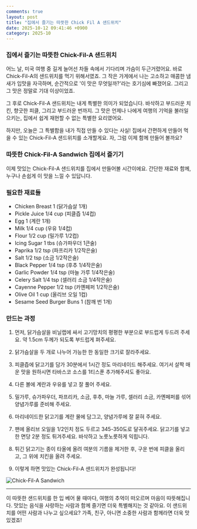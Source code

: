 ```yaml
---
comments: true
layout: post
title: "집에서 즐기는 따뜻한 Chick Fil A 샌드위치"
date: 2025-10-12 09:41:46 +0900
category: 2025-10
---
```


### 집에서 즐기는 따뜻한 Chick-Fil-A 샌드위치

어느 날, 미국 여행 중 길게 늘어선 차들 속에서 기다리며 가슴이 두근거렸어요. 바로 Chick-Fil-A의 샌드위치를 먹기 위해서였죠. 그 작은 가게에서 나는 고소하고 매콤한 냄새가 입맛을 자극하며, 순간적으로 '이 맛은 무엇일까?'라는 호기심에 빠졌어요. 그리고 그 맛은 정말로 기대 이상이었죠.

그 후로 Chick-Fil-A 샌드위치는 내게 특별한 의미가 되었습니다. 바삭하고 부드러운 치킨, 향긋한 피클, 그리고 부드러운 번까지. 그 맛은 언제나 나에게 여행의 기억을 불러일으키는, 집에서 쉽게 재현할 수 없는 특별한 요리였어요.

하지만, 오늘은 그 특별함을 내가 직접 만들 수 있다는 사실! 집에서 간편하게 만들어 먹을 수 있는 Chick-Fil-A 샌드위치를 소개할게요. 자, 그럼 이제 함께 만들어 볼까요?

### 따뜻한 Chick-Fil-A Sandwich 집에서 즐기기

이제 맛있는 Chick-Fil-A 샌드위치를 집에서 만들어볼 시간이에요. 간단한 재료와 함께, 누구나 손쉽게 이 맛을 느낄 수 있답니다.

### 필요한 재료들

- Chicken Breast 1 (닭가슴살 1개)
- Pickle Juice 1/4 cup (피클즙 1/4컵)
- Egg 1 (계란 1개)
- Milk 1/4 cup (우유 1/4컵)
- Flour 1/2 cup (밀가루 1/2컵)
- Icing Sugar 1 tbs (슈가파우더 1큰술)
- Paprika 1/2 tsp (파프리카 1/2작은술)
- Salt 1/2 tsp (소금 1/2작은술)
- Black Pepper 1/4 tsp (후추 1/4작은술)
- Garlic Powder 1/4 tsp (마늘 가루 1/4작은술)
- Celery Salt 1/4 tsp (셀러리 소금 1/4작은술)
- Cayenne Pepper 1/2 tsp (카옌페퍼 1/2작은술)
- Olive Oil 1 cup (올리브 오일 1컵)
- Sesame Seed Burger Buns 1 (참깨 번 1개)

### 만드는 과정

1. 먼저, 닭가슴살을 비닐랩에 싸서 고기망치의 평평한 부분으로 부드럽게 두드려 주세요. 약 1.5cm 두께가 되도록 부드럽게 펴주세요.
   
2. 닭가슴살을 두 개로 나누어 가능한 한 동일한 크기로 잘라주세요.

3. 피클즙에 닭고기를 담가 30분에서 1시간 정도 마리네이드 해주세요. 여기서 살짝 매운 맛을 원하시면 타바스코 소스를 1티스푼 추가해주셔도 좋아요.

4. 다른 볼에 계란과 우유를 넣고 잘 풀어 주세요.

5. 밀가루, 슈가파우더, 파프리카, 소금, 후추, 마늘 가루, 셀러리 소금, 카옌페퍼를 섞어 양념가루를 준비해 주세요.

6. 마리네이드한 닭고기를 계란 물에 담그고, 양념가루에 잘 묻혀 주세요.

7. 팬에 올리브 오일을 1/2인치 정도 두르고 345-350도로 달궈주세요. 닭고기를 넣고 한 면당 2분 정도 튀겨주세요. 바삭하고 노릇노릇하게 익힙니다.

8. 튀긴 닭고기는 종이 타올에 올려 여분의 기름을 제거한 후, 구운 번에 피클을 올리고, 그 위에 치킨을 올려 주세요.

9. 이렇게 하면 맛있는 Chick-Fil-A 샌드위치가 완성됩니다!

![Chick-Fil-A Sandwich](https://www.themealdb.com/images/media/meals/sbx7n71587673021.jpg)

---

이 따뜻한 샌드위치를 한 입 베어 물 때마다, 여행의 추억이 떠오르며 마음이 따뜻해집니다. 맛있는 음식을 사랑하는 사람과 함께 즐기면 더욱 특별해지는 것 같아요. 이 샌드위치를 어떤 사람과 나누고 싶으세요? 가족, 친구, 아니면 소중한 사람과 함께라면 더욱 맛있겠죠!
